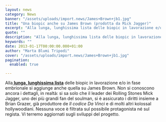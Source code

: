 ```yaml
---
layout: news
category: News
banner: "/assets/uploads/import.news/James+Brown+jb1.jpg"
title: "Una biopic anche su James Brown (prodotta da Mick Jagger)"
excerpt: "Alla lunga, lunghissima lista delle biopic in lavorazione e/o in fase embrionale si aggiunge anche quella su James Brown. Non si conoscono ancora i dettagli, in realtà: si sa solo che il leader dei Rolling Stones Mick Jagger, uno dei più grandi fan del soulman, si è assicurato i diritti insieme a Brian Grazer, già [&hellip"
quote: ""
description: "Alla lunga, lunghissima lista delle biopic in lavorazione e/o in fase embrionale si aggiunge anche quella su James Brown. Non si conoscono ancora i dettagli, in realtà: si sa solo che il leader dei Rolling Stones Mick Jagger, uno dei più grandi fan del soulman, si è assicurato i diritti insieme a Brian Grazer, già [&hellip"
keywords: ""
date: 2013-01-17T00:00:00.000+01:00
author: "Marta Blumi Tripodi"
cover: "/assets/uploads/import.news/James+Brown+jb1.jpg"
pagination:
  enabled: true

---
```


Alla[ **lunga, lunghissima lista**](https://hotmc.com/la-sagra-delle-biopic-continua-arriva-quella-sulle-tlc/ "http://hotmc.com/la-sagra-delle-biopic-continua-arriva-quella-sulle-tlc/") delle biopic in lavorazione e/o in fase embrionale si aggiunge anche quella su James Brown. Non si conoscono ancora i dettagli, in realtà: si sa solo che il leader dei Rolling Stones Mick Jagger, uno dei più grandi fan del soulman, si è assicurato i diritti insieme a Brian Grazer, già produttore de _Il codice Da Vinci_ e di molti altri kolossal hollywoodiani. Nessuna voce è filtrata sul possibile protagonista né sul regista. Vi terremo aggiornati sugli sviluppi del progetto.